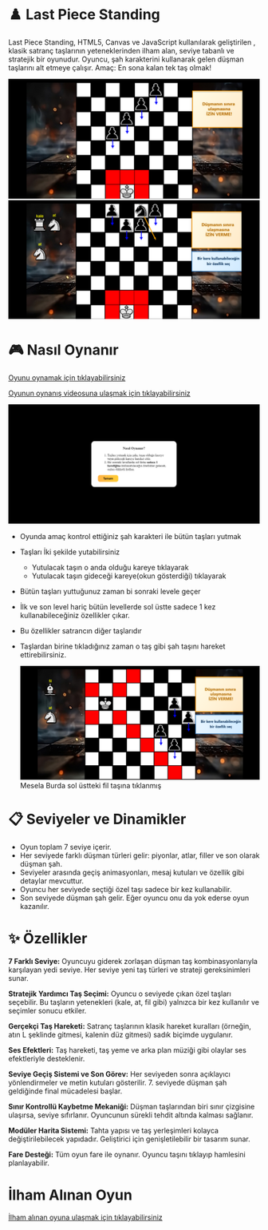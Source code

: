 # ♟️ Last Piece Standing
Last Piece Standing, HTML5, Canvas ve JavaScript kullanılarak geliştirilen , klasik satranç taşlarının yeteneklerinden ilham alan, seviye tabanlı ve stratejik bir oyunudur. Oyuncu, şah karakterini kullanarak gelen düşman taşlarını alt etmeye çalışır. Amaç: En sona kalan tek taş olmak!

![Oyun Ekranı](assets/ss8.png)
![Oyun Ekranı](assets/ss5.png)

# 🎮 Nasıl Oynanır
 [Oyunu oynamak için tıklayabilirsiniz](https://samierz.github.io/Last-Piece-Standing/) 

 [Oyunun oynanış videosuna ulaşmak için tıklayabilirsiniz](https://youtu.be/o3tGT5dbmac)
 
 ![Oyun Ekranı](assets/ss9.png)  
 
 - Oyunda amaç kontrol ettiğiniz şah karakteri ile bütün taşları yutmak
 - Taşları İki şekilde yutabilirsiniz
     - Yutulacak taşın o anda olduğu kareye tıklayarak
     - Yutulacak taşın gideceği kareye(okun gösterdiği) tıklayarak
 - Bütün taşları yuttuğunuz zaman bi sonraki levele geçer
 - İlk ve son level hariç bütün levellerde sol üstte sadece 1 kez kullanabileceğiniz özellikler çıkar.
 - Bu özellikler satrancın diğer taşlarıdır
 - Taşlardan birine tıkladığınız zaman o taş gibi şah taşını hareket ettirebilirsiniz.
   
   ![Oyun Ekranı](assets/ss3.png)
   Mesela Burda sol üstteki fil taşına tıklanmış

# 📋 Seviyeler ve Dinamikler
- Oyun toplam 7 seviye içerir.
- Her seviyede farklı düşman türleri gelir: piyonlar, atlar, filler ve son olarak düşman şah.
- Seviyeler arasında geçiş animasyonları, mesaj kutuları ve özellik gibi detaylar mevcuttur.
- Oyuncu her seviyede seçtiği özel taşı sadece bir kez kullanabilir.
- Son seviyede düşman şah gelir. Eğer oyuncu onu da yok ederse oyun kazanılır.

# ✨ Özellikler

**7 Farklı Seviye:**
Oyuncuyu giderek zorlaşan düşman taş kombinasyonlarıyla karşılayan yedi seviye. Her seviye yeni taş türleri ve strateji gereksinimleri sunar.

**Stratejik Yardımcı Taş Seçimi:**
Oyuncu o seviyede çıkan özel taşları seçebilir. Bu taşların yetenekleri (kale, at, fil gibi) yalnızca bir kez kullanılır ve seçimler sonucu etkiler.

**Gerçekçi Taş Hareketi:**
Satranç taşlarının klasik hareket kuralları (örneğin, atın L şeklinde gitmesi, kalenin düz gitmesi) sadık biçimde uygulanır.

**Ses Efektleri:**
Taş hareketi, taş yeme ve arka plan müziği gibi olaylar ses efektleriyle desteklenir.

**Seviye Geçiş Sistemi ve Son Görev:**
Her seviyeden sonra açıklayıcı yönlendirmeler ve metin kutuları gösterilir. 7. seviyede düşman şah geldiğinde final mücadelesi başlar.

**Sınır Kontrollü Kaybetme Mekaniği:**
Düşman taşlarından biri sınır çizgisine ulaşırsa, seviye sıfırlanır. Oyuncunun sürekli tehdit altında kalması sağlanır.

**Modüler Harita Sistemi:**
Tahta yapısı ve taş yerleşimleri kolayca değiştirilebilecek yapıdadır. Geliştirici için genişletilebilir bir tasarım sunar.

**Fare Desteği:**
Tüm oyun fare ile oynanır. Oyuncu taşını tıklayıp hamlesini planlayabilir.


# İlham Alınan Oyun
 [İlham alınan oyuna ulaşmak için tıklayabilirsiniz](https://sandroleon.itch.io/the-last-piece-standing) 

  
